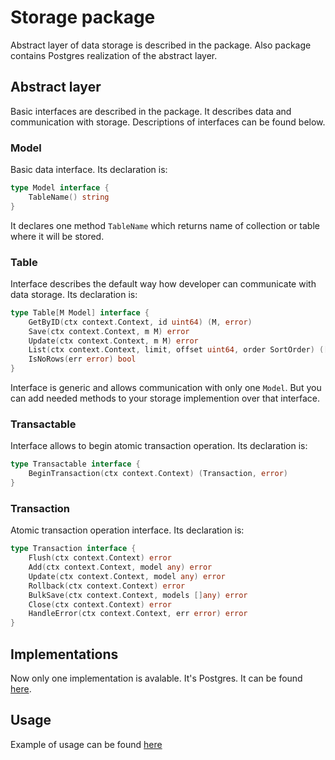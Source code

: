 # Storage package

Abstract layer of data storage is described in the package. Also package contains Postgres realization of the abstract layer.

## Abstract layer

Basic interfaces are described in the package. It describes data and communication with storage. Descriptions of interfaces can be found below.

### Model

Basic data interface. Its declaration is:

```go
type Model interface {
	TableName() string
}
```

It declares one method `TableName` which returns name of collection or table where it will be stored.

### Table

Interface describes the default way how developer can communicate with data storage. Its declaration is:

```go
type Table[M Model] interface {
	GetByID(ctx context.Context, id uint64) (M, error)
	Save(ctx context.Context, m M) error
	Update(ctx context.Context, m M) error
	List(ctx context.Context, limit, offset uint64, order SortOrder) ([]M, error)
	IsNoRows(err error) bool
}
```

Interface is generic and allows communication with only one `Model`. But you can add needed methods to your storage implemention over that interface.

### Transactable

Interface allows to begin atomic transaction operation. Its declaration is:

```go
type Transactable interface {
	BeginTransaction(ctx context.Context) (Transaction, error)
}
``` 

### Transaction

Atomic transaction operation interface. Its declaration is:

```go
type Transaction interface {
	Flush(ctx context.Context) error
	Add(ctx context.Context, model any) error
	Update(ctx context.Context, model any) error
	Rollback(ctx context.Context) error
	BulkSave(ctx context.Context, models []any) error
	Close(ctx context.Context) error
	HandleError(ctx context.Context, err error) error
}
```

## Implementations

Now only one implementation is avalable. It's Postgres. It can be found [here](/pkg/storage/postgres/).

## Usage

Example of usage can be found [here](/examples/storage/)
